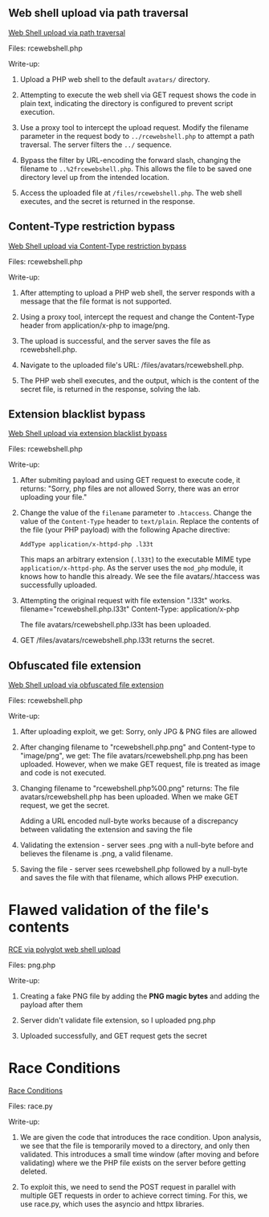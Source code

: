 
## Web shell upload via path traversal

[Web Shell upload via path traversal](https://portswigger.net/web-security/file-upload/lab-file-upload-web-shell-upload-via-path-traversal)

Files: 
rcewebshell.php

Write-up:
1. Upload a PHP web shell to the default `avatars/` directory.
   
2. Attempting to execute the web shell via GET request shows the code in plain text, indicating the directory is configured to prevent script execution.
   
3. Use a proxy tool to intercept the upload request. Modify the filename parameter in the request body to `../rcewebshell.php` to attempt a path traversal. The server filters the `../` sequence.
   
4. Bypass the filter by URL-encoding the forward slash, changing the filename to `..%2frcewebshell.php`. This allows the file to be saved one directory level up from the intended location.
   
5. Access the uploaded file at `/files/rcewebshell.php`. The web shell executes, and the secret is returned in the response.

## Content-Type restriction bypass
[Web Shell upload via Content-Type restriction bypass](https://portswigger.net/web-security/file-upload/lab-file-upload-web-shell-upload-via-content-type-restriction-bypass)

Files:
rcewebshell.php

Write-up:
1. After attempting to upload a PHP web shell, the server responds with a message that the file format is not supported.
   
2. Using a proxy tool, intercept the request and change the Content-Type header from application/x-php to image/png.
   
3. The upload is successful, and the server saves the file as rcewebshell.php.
   
4. Navigate to the uploaded file's URL: /files/avatars/rcewebshell.php.
   
5. The PHP web shell executes, and the output, which is the content of the secret file, is returned in the response, solving the lab.

## Extension blacklist bypass
[Web Shell upload via extension blacklist bypass](https://portswigger.net/web-security/file-upload/lab-file-upload-web-shell-upload-via-extension-blacklist-bypass)

Files:
rcewebshell.php

Write-up:
1. After submiting payload and using GET request to execute code, it returns:
   "Sorry, php files are not allowed Sorry, there was an error uploading your file."
2. Change the value of the `filename` parameter to `.htaccess`.
   Change the value of the `Content-Type` header to `text/plain`.
   Replace the contents of the file (your PHP payload) with the following Apache directive:
    
    `AddType application/x-httpd-php .l33t`
    
    This maps an arbitrary extension (`.l33t`) to the executable MIME type `application/x-httpd-php`. As the server uses the `mod_php` module, it knows how to handle this already. We see the file avatars/.htaccess was successfully uploaded.
3. Attempting the original request with file extension ".l33t" works.
    filename="rcewebshell.php.l33t"
	Content-Type: application/x-php
	
	The file avatars/rcewebshell.php.l33t has been uploaded.
4. GET /files/avatars/rcewebshell.php.l33t returns the secret.

## Obfuscated file extension
[Web Shell upload via obfuscated file extension](https://portswigger.net/web-security/file-upload/lab-file-upload-web-shell-upload-via-obfuscated-file-extension)

Files:
rcewebshell.php

Write-up:
1. After uploading exploit, we get:
   Sorry, only JPG & PNG files are allowed

2. After changing filename to "rcewebshell.php.png" and Content-type to "image/png", we get:
   The file avatars/rcewebshell.php.png has been uploaded.
   However, when we make GET request, file is treated as image and code is not executed.

3. Changing filename to "rcewebshell.php%00.png" returns:
   The file avatars/rcewebshell.php has been uploaded.
   When we make GET request, we get the secret.

    Adding a URL encoded null-byte works because of a discrepancy between validating the extension and saving the file

4. Validating the extension - server sees .png with a null-byte before and believes the filename is .png, a valid filename.
   
5. Saving the file - server sees rcewebshell.php followed by a null-byte and saves the file with that filename, which allows PHP execution.

# Flawed validation of the file's contents
[RCE via polyglot web shell upload](https://portswigger.net/web-security/file-upload/lab-file-upload-remote-code-execution-via-polyglot-web-shell-upload)

Files:
png.php

Write-up:
1. Creating a fake PNG file by adding the **PNG magic bytes** and adding the payload after them
   
2. Server didn't validate file extension, so I uploaded png.php
   
3. Uploaded successfully, and GET request gets the secret

# Race Conditions
[Race Conditions](https://portswigger.net/web-security/file-upload/lab-file-upload-web-shell-upload-via-race-condition)

Files:
race.py

Write-up:
1. We are given the code that introduces the race condition. Upon analysis, we see that the file is temporarily moved to a directory, and only then validated. This introduces a small time window (after moving and before validating) where we the PHP file exists on the server before getting deleted.
   
2. To exploit this, we need to send the POST request in parallel with multiple GET requests in order to achieve correct timing. For this, we use race.py, which uses the asyncio and httpx libraries.
